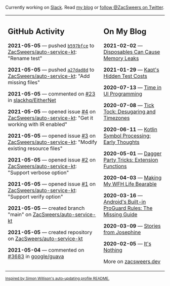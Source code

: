Currently working on [Slack](https://slack.com/). Read [my blog](https://zacsweers.dev/) or [follow @ZacSweers on Twitter](https://twitter.com/ZacSweers).

<table><tr><td valign="top" width="60%">

## GitHub Activity
<!-- githubActivity starts -->
**2021-05-05** — pushed [`b597bfce`](https://github.com/ZacSweers/auto-service-kt/commit/b597bfcefb5f02092e31f76653074c987570b6a1) to [ZacSweers/auto-service-kt](https://api.github.com/repos/ZacSweers/auto-service-kt): "Rename test"

**2021-05-05** — pushed [`a27dad8d`](https://github.com/ZacSweers/auto-service-kt/commit/a27dad8d6e217647c29867f62b48b02a63295dad) to [ZacSweers/auto-service-kt](https://api.github.com/repos/ZacSweers/auto-service-kt): "Add missing files"

**2021-05-05** — commented on [#23](https://github.com/slackhq/EitherNet/pull/23#issuecomment-832440198) in [slackhq/EitherNet](https://api.github.com/repos/slackhq/EitherNet)

**2021-05-05** — opened issue [#4](https://api.github.com/repos/ZacSweers/auto-service-kt/issues/4) on [ZacSweers/auto-service-kt](https://api.github.com/repos/ZacSweers/auto-service-kt): "Get it working with IR enabled"

**2021-05-05** — opened issue [#3](https://api.github.com/repos/ZacSweers/auto-service-kt/issues/3) on [ZacSweers/auto-service-kt](https://api.github.com/repos/ZacSweers/auto-service-kt): "Modify existing resource files"

**2021-05-05** — opened issue [#2](https://api.github.com/repos/ZacSweers/auto-service-kt/issues/2) on [ZacSweers/auto-service-kt](https://api.github.com/repos/ZacSweers/auto-service-kt): "Support verbose option"

**2021-05-05** — opened issue [#1](https://api.github.com/repos/ZacSweers/auto-service-kt/issues/1) on [ZacSweers/auto-service-kt](https://api.github.com/repos/ZacSweers/auto-service-kt): "Support verify option"

**2021-05-05** — created branch "main" on [ZacSweers/auto-service-kt](https://api.github.com/repos/ZacSweers/auto-service-kt)

**2021-05-05** — created repository on [ZacSweers/auto-service-kt](https://api.github.com/repos/ZacSweers/auto-service-kt)

**2021-05-04** — commented on [#3683](https://github.com/google/guava/pull/3683#issuecomment-832142220) in [google/guava](https://api.github.com/repos/google/guava)
<!-- githubActivity ends -->
</td><td valign="top" width="40%">

## On My Blog
<!-- blog starts -->
**2021-02-02** — [Disposables Can Cause Memory Leaks](https://www.zacsweers.dev/disposables-can-cause-memory-leaks/)

**2021-01-29** — [Kapt's Hidden Test Costs](https://www.zacsweers.dev/kapts-hidden-test-costs/)

**2020-07-13** — [Time in UI Programming](https://www.zacsweers.dev/time-in-ui/)

**2020-07-08** — [Tick Tock: Desugaring and Timezones](https://www.zacsweers.dev/ticktock-desugaring-timezones/)

**2020-06-11** — [Kotlin Symbol Processing: Early Thoughts](https://www.zacsweers.dev/kotlin-symbol-processor-early-thoughts/)

**2020-05-01** — [Dagger Party Tricks: Extension Functions](https://www.zacsweers.dev/dagger-party-tricks-extension-functions/)

**2020-04-03** — [Making My WFH Life Bearable](https://www.zacsweers.dev/making-wfh-life-bearable/)

**2020-03-16** — [Android's Built-in ProGuard Rules: The Missing Guide](https://www.zacsweers.dev/android-proguard-rules/)

**2020-03-09** — [Stories from Josephine](https://www.zacsweers.dev/stories-from-josephine/)

**2020-02-05** — [It's Nothing](https://www.zacsweers.dev/its-nothing/)
<!-- blog ends -->
More on [zacsweers.dev](https://zacsweers.dev/)
</td></tr></table>

<sub><a href="https://simonwillison.net/2020/Jul/10/self-updating-profile-readme/">Inspired by Simon Willison's auto-updating profile README.</a></sub>